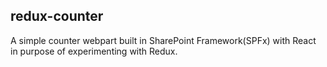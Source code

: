 ## redux-counter

A simple counter webpart built in SharePoint Framework(SPFx) with React in purpose of experimenting with Redux.
